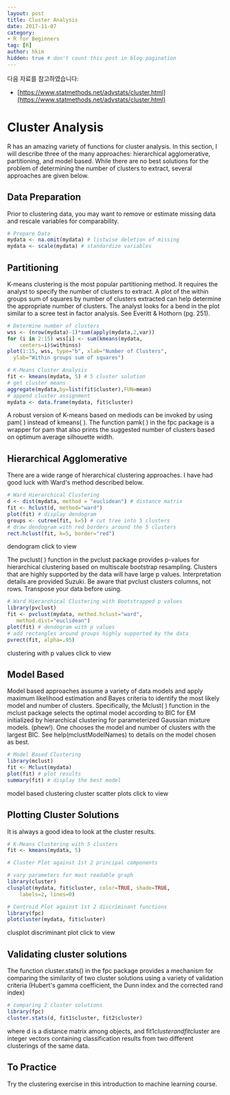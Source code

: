 ```yaml
---
layout: post  
title: Cluster Analysis
date: 2017-11-07  
category:
- R for Beginners  
tag: [R]    
author: hkim  
hidden: true # don't count this post in blog pagination  
---
```


다음 자료를 참고하였습니다:  
- [https://www.statmethods.net/advstats/cluster.html](https://www.statmethods.net/advstats/cluster.html)

# Cluster Analysis

R has an amazing variety of functions for cluster analysis. In this section, I will describe three of the many approaches: hierarchical agglomerative, partitioning, and model based. While there are no best solutions for the problem of determining the number of clusters to extract, several approaches are given below.

## Data Preparation

Prior to clustering data, you may want to remove or estimate missing data and rescale variables for comparability.

```r
# Prepare Data
mydata <- na.omit(mydata) # listwise deletion of missing
mydata <- scale(mydata) # standardize variables
```

## Partitioning

K-means clustering is the most popular partitioning method. It requires the analyst to specify the number of clusters to extract. A plot of the within groups sum of squares by number of clusters extracted can help determine the appropriate number of clusters. The analyst looks for a bend in the plot similar to a scree test in factor analysis. See Everitt & Hothorn (pg. 251).

```r
# Determine number of clusters
wss <- (nrow(mydata)-1)*sum(apply(mydata,2,var))
for (i in 2:15) wss[i] <- sum(kmeans(mydata,
  	centers=i)$withinss)
plot(1:15, wss, type="b", xlab="Number of Clusters",
  ylab="Within groups sum of squares")

# K-Means Cluster Analysis
fit <- kmeans(mydata, 5) # 5 cluster solution
# get cluster means
aggregate(mydata,by=list(fit$cluster),FUN=mean)
# append cluster assignment
mydata <- data.frame(mydata, fit$cluster)
```

A robust version of K-means based on mediods can be invoked by using pam( ) instead of kmeans( ). The function pamk( ) in the fpc package is a wrapper for pam that also prints the suggested number of clusters based on optimum average silhouette width.


## Hierarchical Agglomerative

There are a wide range of hierarchical clustering approaches. I have had good luck with Ward's method described below.

```r
# Ward Hierarchical Clustering
d <- dist(mydata, method = "euclidean") # distance matrix
fit <- hclust(d, method="ward")
plot(fit) # display dendogram
groups <- cutree(fit, k=5) # cut tree into 5 clusters
# draw dendogram with red borders around the 5 clusters
rect.hclust(fit, k=5, border="red")
```

dendogram click to view

The pvclust( ) function in the pvclust package provides p-values for hierarchical clustering based on multiscale bootstrap resampling. Clusters that are highly supported by the data will have large p values. Interpretation details are provided Suzuki. Be aware that pvclust clusters columns, not rows. Transpose your data before using.

```r
# Ward Hierarchical Clustering with Bootstrapped p values
library(pvclust)
fit <- pvclust(mydata, method.hclust="ward",
   method.dist="euclidean")
plot(fit) # dendogram with p values
# add rectangles around groups highly supported by the data
pvrect(fit, alpha=.95)
```

clustering with p values click to view


## Model Based

Model based approaches assume a variety of data models and apply maximum likelihood estimation and Bayes criteria to identify the most likely model and number of clusters. Specifically, the Mclust( ) function in the mclust package selects the optimal model according to BIC for EM initialized by hierarchical clustering for parameterized Gaussian mixture models. (phew!). One chooses the model and number of clusters with the largest BIC. See help(mclustModelNames) to details on the model chosen as best.

```r
# Model Based Clustering
library(mclust)
fit <- Mclust(mydata)
plot(fit) # plot results
summary(fit) # display the best model
```

model based clustering cluster scatter plots click to view


## Plotting Cluster Solutions

It is always a good idea to look at the cluster results.

```r
# K-Means Clustering with 5 clusters
fit <- kmeans(mydata, 5)

# Cluster Plot against 1st 2 principal components

# vary parameters for most readable graph
library(cluster)
clusplot(mydata, fit$cluster, color=TRUE, shade=TRUE,
  	labels=2, lines=0)

# Centroid Plot against 1st 2 discriminant functions
library(fpc)
plotcluster(mydata, fit$cluster)
```

clusplot discriminant plot click to view


## Validating cluster solutions

The function cluster.stats() in the fpc package provides a mechanism for comparing the similarity of two cluster solutions using a variety of validation criteria (Hubert's gamma coefficient, the Dunn index and the corrected rand index)

```r
# comparing 2 cluster solutions
library(fpc)
cluster.stats(d, fit1$cluster, fit2$cluster)
```

where d is a distance matrix among objects, and fit1$cluster and fit$cluster are integer vectors containing classification results from two different clusterings of the same data.


## To Practice

Try the clustering exercise in this introduction to machine learning course.
